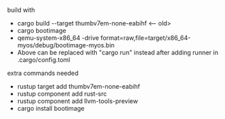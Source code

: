 build with

- cargo build --target thumbv7em-none-eabihf <-- old>
- cargo bootimage
- qemu-system-x86_64 -drive format=raw,file=target/x86_64-myos/debug/bootimage-myos.bin
- Above can be replaced with "cargo run" instead after adding runner in .cargo/config.toml

extra commands needed

- rustup target add thumbv7em-none-eabihf
- rustup component add rust-src
- rustup component add llvm-tools-preview
- cargo install bootimage
